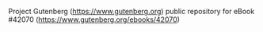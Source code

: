 Project Gutenberg (https://www.gutenberg.org) public repository for eBook #42070 (https://www.gutenberg.org/ebooks/42070)

